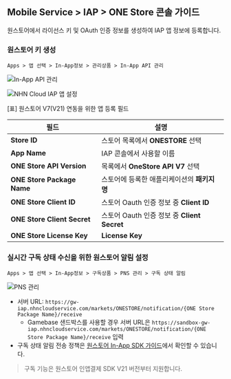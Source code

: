## Mobile Service > IAP > ONE Store 콘솔 가이드

원스토어에서 라이선스 키 및 OAuth 인증 정보를 생성하여 IAP 앱 정보에 등록합니다.

### 원스토어 키 생성
```
Apps > 앱 선택 > In-App정보 > 관리상품 > In-App API 관리
```

![In-App API 관리](https://kr1-api-object-storage.nhncloudservice.com/v1/AUTH_2acdfabf4efe4efc8a04c00b348110c9/cdn_origin/prod_iap/console_onestore/onestore_console_01.png)

![NHN Cloud IAP 앱 설정](https://kr1-api-object-storage.nhncloudservice.com/v1/AUTH_2acdfabf4efe4efc8a04c00b348110c9/cdn_origin/prod_iap/console_onestore/onestore_iap_console_02.png)

[표] 원스토어 V7(V21) 연동을 위한 앱 등록 필드

| 필드                          | 설명                                  |
|-----------------------------|-------------------------------------|
| **Store ID**                | 스토어 목록에서 **ONESTORE** 선택            |
| **App Name**                | IAP 콘솔에서 사용할 이름                     |
| **ONE Store API Version**   | 목록에서 **OneStore API V7** 선택         |
| **ONE Store Package Name**  | 스토어에 등록한 애플리케이션의 **패키지명**           |
| **ONE Store Client ID**     | 스토어 Oauth 인증 정보 중 **Client ID**     |
| **ONE Store Client Secret** | 스토어 Oauth 인증 정보 중 **Client Secret** |
| **ONE Store License Key**   | **License Key**                     |


### 실시간 구독 상태 수신을 위한 원스토어 알림 설정

```
Apps > 앱 선택 > In-App정보 > 구독상품 > PNS 관리 > 구독 상태 알림
```

![PNS 관리](https://kr1-api-object-storage.nhncloudservice.com/v1/AUTH_2acdfabf4efe4efc8a04c00b348110c9/cdn_origin/prod_iap/console_onestore/onestore_console_02.png)

- 서버 URL: `https://gw-iap.nhncloudservice.com/markets/ONESTORE/notification/{ONE Store Package Name}/receive`
    - Gamebase 샌드박스를 사용할 경우 서버 URL은 `https://sandbox-gw-iap.nhncloudservice.com/markets/ONESTORE/notification/{ONE Store Package Name}/receive` 입력
- 구독 상태 알림 전송 정책은 [원스토어 In-App SDK 가이드](https://onestore-dev.gitbook.io/dev/tools/tools/v21/07.-pns-push-notification-service)에서 확인할 수 있습니다.
   
> 구독 기능은 원스토어 인앱결제 SDK V21 버전부터 지원합니다. 
